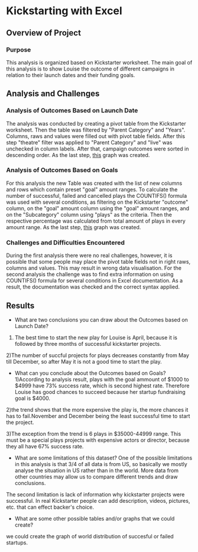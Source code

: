 # Kickstarting with Excel

## Overview of Project

### Purpose

This analysis is organized based on Kickstarter worksheet. The main goal of this analysis is to show Louise the outcome of different campaigns in relation to their launch dates and their funding goals.

## Analysis and Challenges

### Analysis of Outcomes Based on Launch Date

The analysis was conducted by creating a pivot table from the Kickstarter worksheet. Then the table was filtered by "Parent Category" and "Years". Columns, raws and values were filled out with pivot table fields. After this step "theatre" filter was applied to "Parent Category" and "live" was unchecked in column labels. After that, campaign outcomes were sorted in descending order. As the last step, [this]() graph was created. 
 


### Analysis of Outcomes Based on Goals

For this analysis the new Table was created with the list of new columns and rows which contain preset "goal" amount ranges. To calculate the number of successful, failed and cancelled plays the COUNTIFS() formula was used with several conditions, as filtering on the Kickstarter "outcome" column, on the "goal" amount column using the "goal" amount ranges, and on the "Subcategory" column using "plays" as the criteria. Then the respective percentage was calculated from total amount of plays in every amount range. As the last step, [this]() graph was created. 

 


### Challenges and Difficulties Encountered

During the first analysis there were no real challenges, however, it is possible that some people may place the pivot table fields not in right raws, columns and values. This may result in wrong data visualisation. 
For the second analysis the challenge was to find extra information on using COUNTIFS() formula for several conditions in Excel documentation. As a result, the documentation was checked and the correct syntax applied.


## Results

- What are two conclusions you can draw about the Outcomes based on Launch Date?
1) The best time to start the new play for Louise is April, because it is followed by three months of successful kickstarter projects.

2)The number of succful projects for plays decreases constantly from May till December, so after May it is not a good time to start the play. 

- What can you conclude about the Outcomes based on Goals?
1)According to analysis result, plays with the goal ammount of $1000 to $4999 have 73% success rate, which is second highest rate. Therefore Louise has good chances to succeed because her startup fundraising goal is $4000.

2)the trend shows that the more expensive the play is, the more chances it has to fail.November and December being the least successful time to start the project.

3)The exception from the trend is 6 plays in $35000-44999 range. This must be a special plays projects with expensive actors or director, because they all have 67% success rate. 

- What are some limitations of this dataset?
One of the possible limitations in this analysis is that 3/4 of all data is from US, so basically we mostly analyse the situation in US rather than in the world. More data from other countries may allow us to compare different trends and draw conclusions.

The second limitation is lack of information why kickstarter projects were successful. In real Kickstarter people can add description, videos, pictures, etc. that can effect backer's choice.

- What are some other possible tables and/or graphs that we could create?

we could create the graph of world distribution of succesful or failed startups.